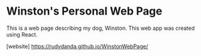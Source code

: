 # Winston's Personal Web Page

This is a web page describing my dog, Winston. This web app was created using React.

[website] https://rudydanda.github.io/WinstonWebPage/
